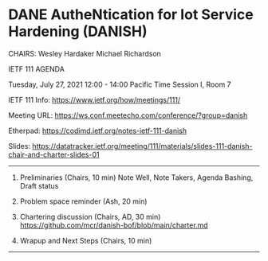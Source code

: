 DANE AutheNtication for Iot Service Hardening (DANISH)
======================================================

CHAIRS:  Wesley Hardaker
         Michael Richardson


IETF 111 AGENDA

Tuesday, July 27, 2021
12:00 - 14:00 Pacific Time
Session I, Room 7

IETF 111 Info: https://www.ietf.org/how/meetings/111/

Meeting URL: https://ws.conf.meetecho.com/conference/?group=danish

Etherpad: https://codimd.ietf.org/notes-ietf-111-danish

Slides:   https://datatracker.ietf.org/meeting/111/materials/slides-111-danish-chair-and-charter-slides-01

-------------------------------------------------

1. Preliminaries (Chairs, 10 min)
Note Well, Note Takers, Agenda Bashing, Draft status

2. Problem space reminder (Ash, 20 min)

3. Chartering discussion (Chairs, AD, 30 min)
   https://github.com/mcr/danish-bof/blob/main/charter.md

4. Wrapup and Next Steps (Chairs, 10 min)

-------------------------------------------------
